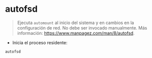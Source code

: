 # autofsd

> Ejecuta `automount` al inicio del sistema y en cambios en la configuración de red.
> No debe ser invocado manualmente.
> Más información: <https://www.manpagez.com/man/8/autofsd>.

- Inicia el proceso residente:

`autofsd`
